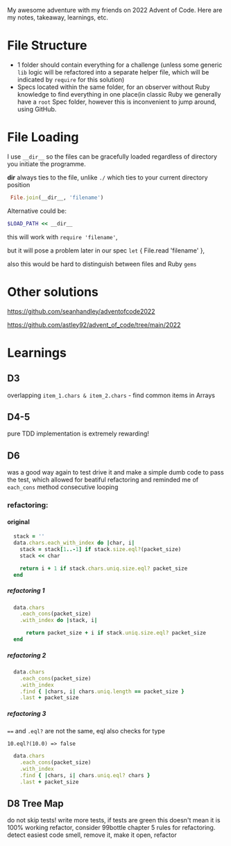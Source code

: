 My awesome adventure with my friends on 2022 Advent of Code.
Here are my notes, takeaway, learnings, etc.

# File Structure
- 1 folder should contain everything for a challenge (unless some generic `lib` logic will be refactored into a separate helper file, which will be indicated by `require` for this solution)
- Specs located within the same folder, for an observer without Ruby knowledge to find everything in one place(in classic Ruby we generally have a `root` Spec folder, however this is inconvenient to jump around, using GitHub.

# File Loading
I use `__dir__` so the files can be gracefully loaded regardless of directory you initiate the programme.

__dir__ always ties to the file, unlike `./` which ties to your current directory position

```ruby
 File.join(__dir__, 'filename')
```

Alternative could be:

```ruby
$LOAD_PATH << __dir__
```

this will work with `require 'filename'`,

but it will pose a problem later in our spec `let` { File.read 'filename' },

also this would be hard to distinguish between files and Ruby `gems`

# Other solutions
https://github.com/seanhandley/adventofcode2022

https://github.com/astley92/advent_of_code/tree/main/2022

# Learnings

## D3
overlapping `item_1.chars & item_2.chars` - find common items in Arrays

## D4-5
pure TDD implementation is extremely rewarding!

## D6
was a good way again to test drive it and make a simple dumb code to pass the test, which allowed for beatiful refactoring and reminded me of `each_cons` method consecutive looping

### refactoring:
#### original
```ruby
  stack = ''
  data.chars.each_with_index do |char, i|
    stack = stack[1..-1] if stack.size.eql?(packet_size)
    stack << char

    return i + 1 if stack.chars.uniq.size.eql? packet_size
  end
```

##### refactoring 1
```ruby
  data.chars
    .each_cons(packet_size)
    .with_index do |stack, i|

      return packet_size + i if stack.uniq.size.eql? packet_size
  end
```
##### refactoring 2
```ruby
  data.chars
    .each_cons(packet_size)
    .with_index
    .find { |chars, i| chars.uniq.length == packet_size }
    .last + packet_size
```
##### refactoring 3
`==` and `.eql?` are not the same, eql also checks for type

`10.eql?(10.0) => false`
```ruby
  data.chars
    .each_cons(packet_size)
    .with_index
    .find { |chars, i| chars.uniq.eql? chars }
    .last + packet_size
```

## D8 Tree Map
do not skip tests! write more tests, if tests are green this doesn't mean it is 100% working
refactor, consider 99bottle chapter 5 rules for refactoring.
detect easiest code smell, remove it, make it open, refactor
